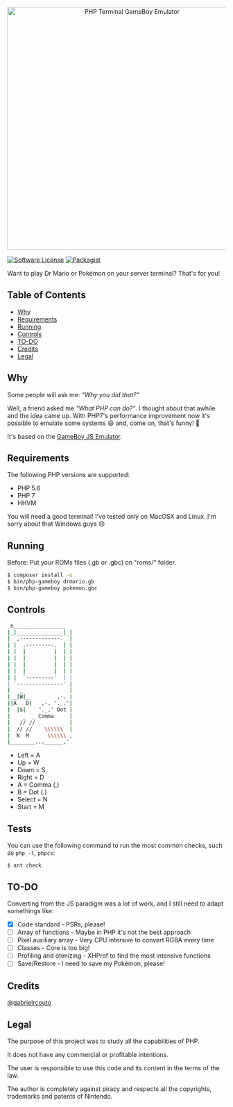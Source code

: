 <p align="center"><img src="https://cloud.githubusercontent.com/assets/2197005/13260438/2f6e96ac-da3a-11e5-86cf-bbfa15083f74.gif" width="560" alt="PHP Terminal GameBoy Emulator" /></p>

[![Software License](https://img.shields.io/badge/license-MIT-brightgreen.svg?style=flat)](http://gabrielrcouto.mit-license.org/)
[![Packagist](https://img.shields.io/badge/packagist-install-brightgreen.svg)](https://packagist.org/packages/gabrielrcouto/php-terminal-gameboy-emulator)

Want to play Dr Mario or Pokémon on your server terminal? That's for you!

## Table of Contents

+ [Why](#why)
+ [Requirements](#requirements)
+ [Running](#running)
+ [Controls](#controls)
+ [TO-DO](#todo)
+ [Credits](#credits)
+ [Legal](#legal)

## Why

Some people will ask me: _"Why you did that?"_

Well, a friend asked me _"What PHP can do?"_. I thought about that awhile and
the idea came up. With PHP7's performance improvement now it's possible to
emulate some systems :smile: and, come on, that's funny! :dancers:

It's based on the [GameBoy JS Emulator](https://github.com/taisel/GameBoy-Online).

## Requirements

The following PHP versions are supported:

+ PHP 5.6
+ PHP 7
+ HHVM

You will need a good terminal! I've tested only on MacOSX and Linux. I'm sorry
about that Windows guys :disappointed:

## Running

Before: Put your ROMs files (.gb or .gbc) on "roms/" folder.

```bash
$ composer install -o
$ bin/php-gameboy drmario.gb
$ bin/php-gameboy pokemon.gbc
```

## Controls

```bash
_n_________________
|_|_______________|_|
|  ,-------------.  |
| |  .---------.  | |
| |  |         |  | |
| |  |         |  | |
| |  |         |  | |
| |  |         |  | |
| |  `---------'  | |
| `---------------' |
|   _               |
| _|W|_         ,-. |
||A   D|   ,-. "._,"|
|  |S|    "._," Dot |
|    _  _ Comma     |
|   // //           |
|  // //    \\\\\\  |
|  N  M      \\\\\\ ,
|________...______,"
```

+ Left = A
+ Up = W
+ Down = S
+ Right = D
+ A = Comma (,)
+ B = Dot (.)
+ Select = N
+ Start = M

## Tests

You can use the following command to run the most common checks, such as `php -l`, `phpcs`:

    $ ant check


## TO-DO

Converting from the JS paradigm was a lot of work, and I still need to adapt somethings like:

- [x] Code standard - PSRs, please!
- [ ] Array of functions - Maybe in PHP it's not the best approach
- [ ] Pixel auxiliary array - Very CPU intersive to convert RGBA every time
- [ ] Classes - Core is too big!
- [ ] Profiling and otimizing - XHProf to find the most intensive functions
- [ ] Save/Restore - I need to save my Pokémon, please!

## Credits

[@gabrielrcouto](http://www.twitter.com/gabrielrcouto)

## Legal

The purpose of this project was to study all the capabilities of PHP.

It does not have any commercial or profitable intentions.

The user is responsible to use this code and its content in the terms of the law.

The author is completely against piracy and respects all the copyrights, trademarks and patents of Nintendo.
